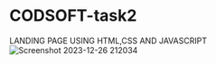 # CODSOFT-task2
LANDING PAGE USING HTML,CSS AND JAVASCRIPT
![Screenshot 2023-12-26 212034](https://github.com/Satyajitmathan/CODSOFT-task2/assets/153659276/6752bad4-434e-4ca9-94c1-b16e30f5fac5)
